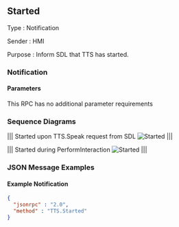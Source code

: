 ## Started

Type
: Notification

Sender
: HMI

Purpose
: Inform SDL that <span title="Text To Speech">TTS</span> has started.

### Notification

#### Parameters

This RPC has no additional parameter requirements

### Sequence Diagrams

|||
Started upon TTS.Speak request from SDL
![Started](./assets/StartedFromSpeak.png)
|||

|||
Started during PerformInteraction
![Started](./assets/StartedFromPerformInteraction.png)
|||

### JSON Message Examples

#### Example Notification

```json
{
  "jsonrpc" : "2.0",
  "method" : "TTS.Started"
}
```

